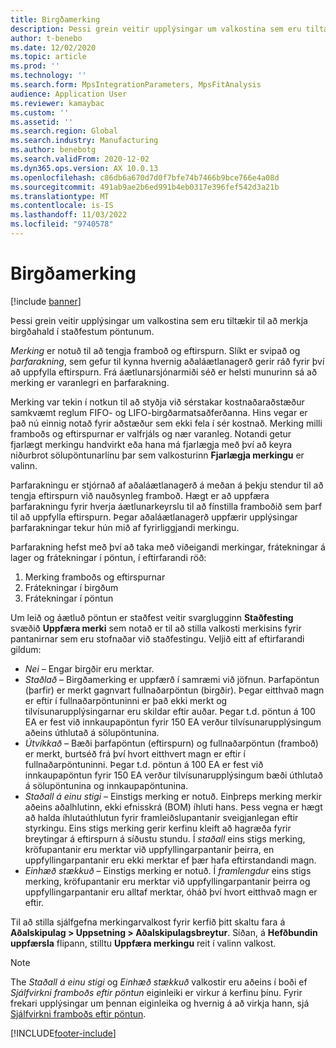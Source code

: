```yaml
---
title: Birgðamerking
description: Þessi grein veitir upplýsingar um valkostina sem eru tiltækir til að merkja birgðahald í staðfestum pöntunum.
author: t-benebo
ms.date: 12/02/2020
ms.topic: article
ms.prod: ''
ms.technology: ''
ms.search.form: MpsIntegrationParameters, MpsFitAnalysis
audience: Application User
ms.reviewer: kamaybac
ms.custom: ''
ms.assetid: ''
ms.search.region: Global
ms.search.industry: Manufacturing
ms.author: benebotg
ms.search.validFrom: 2020-12-02
ms.dyn365.ops.version: AX 10.0.13
ms.openlocfilehash: c86db6a670d7d0f7bfe74b7466b9bce766e4a08d
ms.sourcegitcommit: 491ab9ae2b6ed991b4eb0317e396fef542d3a21b
ms.translationtype: MT
ms.contentlocale: is-IS
ms.lasthandoff: 11/03/2022
ms.locfileid: "9740578"
---
```

# <a name="inventory-marking"></a>Birgðamerking

[!include [banner](../../includes/banner.md)]

Þessi grein veitir upplýsingar um valkostina sem eru tiltækir til að merkja birgðahald í staðfestum pöntunum.

*Merking* er notuð til að tengja framboð og eftirspurn. Slíkt er svipað og *þarfarakning*, sem gefur til kynna hvernig aðaláætlanagerð gerir ráð fyrir því að uppfylla eftirspurn. Frá áætlunarsjónarmiði séð er helsti munurinn sá að merking er varanlegri en þarfarakning.

Merking var tekin í notkun til að styðja við sérstakar kostnaðaraðstæður samkvæmt reglum FIFO- og LIFO-birgðarmatsaðferðanna. Hins vegar er það nú einnig notað fyrir aðstæður sem ekki fela í sér kostnað. Merking milli framboðs og eftirspurnar er valfrjáls og nær varanleg. Notandi getur fjarlægt merkingu handvirkt eða hana má fjarlægja með því að keyra niðurbrot sölupöntunarlínu þar sem valkosturinn **Fjarlægja merkingu** er valinn.

Þarfarakningu er stjórnað af aðaláætlanagerð á meðan á þekju stendur til að tengja eftirspurn við nauðsynleg framboð. Hægt er að uppfæra þarfarakningu fyrir hverja áætlunarkeyrslu til að fínstilla framboðið sem þarf til að uppfylla eftirspurn. Þegar aðaláætlanagerð uppfærir upplýsingar þarfarakningar tekur hún mið af fyrirliggjandi merkingu.

Þarfarakning hefst með því að taka með viðeigandi merkingar, frátekningar á lager og frátekningar í pöntun, í eftirfarandi röð:

1. Merking framboðs og eftirspurnar
1. Frátekningar í birgðum
1. Frátekningar í pöntun

Um leið og áætluð pöntun er staðfest veitir svarglugginn **Staðfesting** svæðið **Uppfæra merki** sem notað er til að stilla valkosti merkisins fyrir pantanirnar sem eru stofnaðar við staðfestingu. Veljið eitt af eftirfarandi gildum:

- *Nei* – Engar birgðir eru merktar.
- *Staðlað* – Birgðamerking er uppfærð í samræmi við jöfnun. Þarfapöntun (þarfir) er merkt gagnvart fullnaðarpöntun (birgðir). Þegar eitthvað magn er eftir í fullnaðarpöntuninni er það ekki merkt og tilvísunarupplýsingarnar eru skildar eftir auðar. Þegar t.d. pöntun á 100 EA er fest við innkaupapöntun fyrir 150 EA verður tilvísunarupplýsingum aðeins úthlutað á sölupöntunina.
- *Útvíkkað* – Bæði þarfapöntun (eftirspurn) og fullnaðarpöntun (framboð) er merkt, burtséð frá því hvort eitthvert magn er eftir í fullnaðarpöntuninni. Þegar t.d. pöntun á 100 EA er fest við innkaupapöntun fyrir 150 EA verður tilvísunarupplýsingum bæði úthlutað á sölupöntunina og innkaupapöntunina.
- *Staðall á einu stigi* – Einstigs merking er notuð. Einþreps merking merkir aðeins aðalhlutinn, ekki efnisskrá (BOM) íhluti hans. Þess vegna er hægt að halda íhlutaúthlutun fyrir framleiðslupantanir sveigjanlegan eftir styrkingu. Eins stigs merking gerir kerfinu kleift að hagræða fyrir breytingar á eftirspurn á síðustu stundu. Í *staðall* eins stigs merking, kröfupantanir eru merktar við uppfyllingarpantanir þeirra, en uppfyllingarpantanir eru ekki merktar ef þær hafa eftirstandandi magn.
- *Einhæð stækkuð* – Einstigs merking er notuð. Í *framlengdur* eins stigs merking, kröfupantanir eru merktar við uppfyllingarpantanir þeirra og uppfyllingarpantanir eru alltaf merktar, óháð því hvort eitthvað magn er eftir.

Til að stilla sjálfgefna merkingarvalkost fyrir kerfið þitt skaltu fara á **Aðalskipulag \> Uppsetning \> Aðalskipulagsbreytur**. Síðan, á **Hefðbundin uppfærsla** flipann, stilltu **Uppfæra merkingu** reit í valinn valkost.

> [!NOTE]
> The *Staðall á einu stigi* og *Einhæð stækkuð* valkostir eru aðeins í boði ef *Sjálfvirkni framboðs eftir pöntun* eiginleiki er virkur á kerfinu þínu. Fyrir frekari upplýsingar um þennan eiginleika og hvernig á að virkja hann, sjá [Sjálfvirkni framboðs eftir pöntun](../make-to-order-supply-automation.md).

[!INCLUDE[footer-include](../../../includes/footer-banner.md)]
